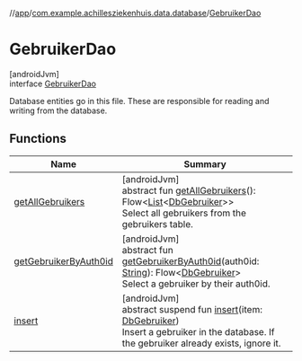 //[app](../../../index.md)/[com.example.achillesziekenhuis.data.database](../index.md)/[GebruikerDao](index.md)

# GebruikerDao

[androidJvm]\
interface [GebruikerDao](index.md)

Database entities go in this file. These are responsible for reading and writing from the database.

## Functions

| Name | Summary |
|---|---|
| [getAllGebruikers](get-all-gebruikers.md) | [androidJvm]<br>abstract fun [getAllGebruikers](get-all-gebruikers.md)(): Flow&lt;[List](https://kotlinlang.org/api/latest/jvm/stdlib/kotlin.collections/-list/index.html)&lt;[DbGebruiker](../-db-gebruiker/index.md)&gt;&gt;<br>Select all gebruikers from the gebruikers table. |
| [getGebruikerByAuth0id](get-gebruiker-by-auth0id.md) | [androidJvm]<br>abstract fun [getGebruikerByAuth0id](get-gebruiker-by-auth0id.md)(auth0id: [String](https://kotlinlang.org/api/latest/jvm/stdlib/kotlin/-string/index.html)): Flow&lt;[DbGebruiker](../-db-gebruiker/index.md)&gt;<br>Select a gebruiker by their auth0id. |
| [insert](insert.md) | [androidJvm]<br>abstract suspend fun [insert](insert.md)(item: [DbGebruiker](../-db-gebruiker/index.md))<br>Insert a gebruiker in the database. If the gebruiker already exists, ignore it. |
